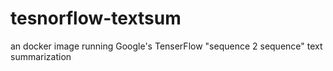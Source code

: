 # tesnorflow-textsum
an docker image running Google's TenserFlow "sequence 2 sequence" text summarization 
